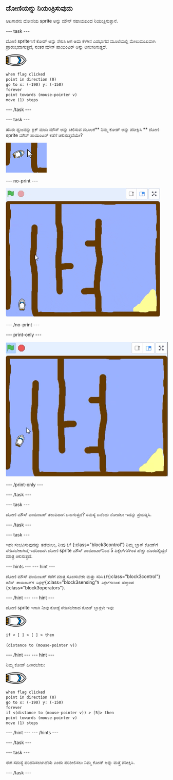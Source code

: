 ## ದೋಣಿಯನ್ನು ನಿಯಂತ್ರಿಸುವುದು

ಆಟಗಾರನು ದೋಣಿಯ sprite ಅನ್ನು ಮೌಸ್ ಸಹಾಯದಿಂದ ನಿಯಂತ್ರಿಸುತ್ತಾನೆ.

\--- task \---

ದೋಣಿ spriteಇ‌ಗೆ ಕೋಡ್ ಅನ್ನು ಸೇರಿಸಿ ಆಗ ಅದು ಕೆಳಗಿನ ಎಡಭಾಗದ ಮೂಲೆಯಲ್ಲಿ ಮೇಲುಮುಖವಾಗಿ ಪ್ರಾರಂಭವಾಗುತ್ತದೆ, ನಂತರ ಮೌಸ್ ಪಾಯಿಂಟರ್ ಅನ್ನು ಅನುಸರಿಸುತ್ತದೆ.

![ದೋಣಿ -sprite](images/boat_resize.png)

```blocks3
when flag clicked
point in direction (0)
go to x: (-190) y: (-150)
forever
point towards (mouse-pointer v)
move (1) steps
```

\--- /task \---

\--- task \---

ಹಸಿರು ಧ್ವಜವನ್ನು ಕ್ಲಿಕ್ ಮಾಡಿ ಮೌಸ್ ಅನ್ನು ಚಲಿಸುವ ಮೂಲಕ** ನಿಮ್ಮ ಕೋಡ್ ಅನ್ನು ಪರೀಕ್ಷಿಸಿ ** ದೋಣಿ sprite ಮೌಸ್ ಪಾಯಿಂಟರ್ ಕಡೆಗೆ ಚಲಿಸುತ್ತದೆಯೇ?

![ಸ್ಕ್ರೀನ್‍ಶಾಟ್](images/boat-mouse.png)

\--- no-print \---

![ಸ್ಕ್ರೀನ್‍ಶಾಟ್](images/boat-pointer-test-anim.gif)

\--- /no-print \---

\--- print-only \---

![ಸ್ಕ್ರೀನ್‍ಶಾಟ್](images/boat-pointer-test-anim.png)

\--- /print-only \---

\--- /task \---

\--- task \---

ದೋಣಿ ಮೌಸ್ ಪಾಯಿಂಟರ್ ತಲುಪಿದಾಗ ಏನಾಗುತ್ತದೆ? ಸಮಸ್ಯೆ ಏನೆಂದು ನೋಡಲು ಇದನ್ನು ಪ್ರಯತ್ನಿಸಿ.

\--- /task \---

\--- task \---

ಇದು ಸಂಭವಿಸುವುದನ್ನು ತಡೆಯಲು, ನೀವು `if` {:class="block3control"} ನಿಮ್ಮ ಬ್ಲಾಕ್ ಕೋಡ್‌ಗೆ ಸೇರಿಸಬೇಕಾಗಿದೆ,ಇದರಿಂದಾಗಿ ದೋಣಿ sprite ಮೌಸ್ ಪಾಯಿಂಟರ್‌ನಿಂದ 5 ಪಿಕ್ಸೆಲ್‌ಗಳಿಗಿಂತ ಹೆಚ್ಚು ದೂರದಲ್ಲಿದ್ದರೆ ಮಾತ್ರ ಚಲಿಸುತ್ತದೆ.

\--- hints \--- \--- hint \---

ದೋಣಿ ಮೌಸ್ ಪಾಯಿಂಟರ್ ಕಡೆಗೆ ಮಾತ್ರ ಸೂಚಿಸಬೇಕು ಮತ್ತು ಸರಿಸಿ`if`{:class="block3control"}`ಮೌಸ್ ಪಾಯಿಂಟರ್‌ಗೆ ಡಿಸ್ಟೆನ್ಸ್`{:class="block3sensing"`5 ಪಿಕ್ಸೆಲ್‌ಗಳಿಗಿಂತ ಹೆಚ್ಚಾಗಿದೆ` {:class="block3operators"}.

\--- /hint \--- \--- hint \---

ದೋಣಿ sprite ಇಗಾಗಿ ನೀವು ಕೋಡ್ಗೆ ಸೇರಿಸಬೇಕಾದ ಕೋಡ್ ಬ್ಲಾಕ್ಗಳು ಇವು:

![ದೋಣಿ -sprite](images/boat_resize.png)

```blocks3
if < [ ] > [ ] > then

(distance to (mouse-pointer v))
```

\--- /hint \--- \--- hint \---

ನಿಮ್ಮ ಕೋಡ್ ಹೀಗಿರಬೇಕು:

![ದೋಣಿ -sprite](images/boat_resize.png)

```blocks3
when flag clicked
point in direction (0)
go to x: (-190) y: (-150)
forever
if <(distance to (mouse-pointer v)) > [5]> then
point towards (mouse-pointer v)
move (1) steps
```

\--- /hint \--- \--- /hints \---

\--- /task \---

\--- task \---

ಈಗ ಸಮಸ್ಯೆ ಪರಿಹರಿಸಲಾಗಿದೆಯೆ ಎಂದು ಪರಿಶೀಲಿಸಲು ನಿಮ್ಮ ಕೋಡ್ ಅನ್ನು ಮತ್ತೆ ಪರೀಕ್ಷಿಸಿ.

\--- /task \---